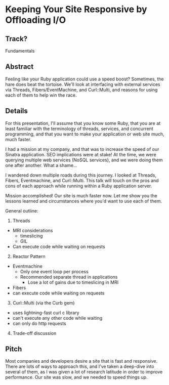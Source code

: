 # Keeping Your Site Responsive by Offloading I/O

## Track?

Fundamentals

## Abstract

Feeling like your Ruby application could use a speed boost?
Sometimes, the hare does beat the tortoise.  We'll look at interfacing 
with external services via Threads, Fibers/EventMachine, and Curl::Multi,
and reasons for using each of them to help win the race.

## Details

For this presentation, I'll assume that you know some Ruby, that
you are at least familiar with the terminology of threads, services,
and concurrent programming, and that you want to make your
application or web site much, much faster.

I had a mission at my company, and that was to increase the
speed of our Sinatra application. SEO implications were at stake!
At the time, we were querying multiple web services (NoSQL services),
and we were doing them one after another. What a shame...

I wandered down multiple roads during this journey. I looked at
Threads, Fibers, Eventmachine, and Curl::Multi. This talk will
touch on the pros and cons of each approach while running within
a Ruby application server.

Mission accomplished! Our site is much faster now. Let me show you
the lessons learned and circumstances where you'd want to use each of them.

General outline:
1. Threads
  - MRI considerations
    - timeslicing
    - GIL
  - Can execute code while waiting on requests
2. Reactor Pattern
  - Eventmachine
    - Only one event loop per process
    - Recommended separate thread in applications
      - Lose a lot of gains due to timeslicing in MRI
  - Fibers
  - can execute code while waiting on requests
3. Curl::Multi (via the Curb gem)
  - uses lightning-fast curl c library
  - can't execute any other code while waiting
  - can only do http requests
4. Trade-off discussion

## Pitch

Most companies and developers desire a site that is fast and responsive.
There are lots of ways to approach this, and I've taken a deep-dive
into several of them, as I was given a lot of research latitude in
order to improve performance.  Our site was slow, and we needed to
speed things up.
